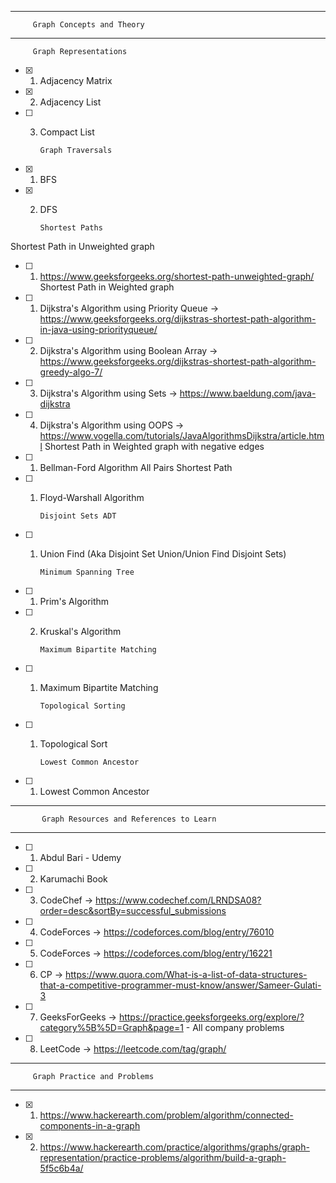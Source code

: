 
***
         Graph Concepts and Theory
***
         Graph Representations
- [x] 1. Adjacency Matrix
- [x] 2. Adjacency List
- [ ] 3. Compact List

         Graph Traversals
- [x] 1. BFS
- [x] 2. DFS

         Shortest Paths
Shortest Path in Unweighted graph
- [ ] 1. https://www.geeksforgeeks.org/shortest-path-unweighted-graph/
Shortest Path in Weighted graph
- [ ] 1. Dijkstra's Algorithm using Priority Queue -> https://www.geeksforgeeks.org/dijkstras-shortest-path-algorithm-in-java-using-priorityqueue/
- [ ] 2. Dijkstra's Algorithm using Boolean Array -> https://www.geeksforgeeks.org/dijkstras-shortest-path-algorithm-greedy-algo-7/ 
- [ ] 3. Dijkstra's Algorithm using Sets -> https://www.baeldung.com/java-dijkstra
- [ ] 4. Dijkstra's Algorithm using OOPS -> https://www.vogella.com/tutorials/JavaAlgorithmsDijkstra/article.html
Shortest Path in Weighted graph with negative edges
- [ ] 1. Bellman-Ford Algorithm
All Pairs Shortest Path
- [ ] 1. Floyd-Warshall Algorithm
         
         Disjoint Sets ADT
- [ ] 1. Union Find (Aka Disjoint Set Union/Union Find Disjoint Sets)

         Minimum Spanning Tree
- [ ] 1. Prim's Algorithm
- [ ] 2. Kruskal's Algorithm

         Maximum Bipartite Matching
- [ ] 1. Maximum Bipartite Matching
                      
         Topological Sorting
- [ ] 1. Topological Sort

         Lowest Common Ancestor
- [ ] 1. Lowest Common Ancestor
***
           Graph Resources and References to Learn
***
- [ ] 1. Abdul Bari - Udemy
- [ ] 2. Karumachi Book
- [ ] 3. CodeChef -> https://www.codechef.com/LRNDSA08?order=desc&sortBy=successful_submissions
- [ ] 4. CodeForces -> https://codeforces.com/blog/entry/76010
- [ ] 5. CodeForces -> https://codeforces.com/blog/entry/16221
- [ ] 6. CP -> https://www.quora.com/What-is-a-list-of-data-structures-that-a-competitive-programmer-must-know/answer/Sameer-Gulati-3
- [ ] 7. GeeksForGeeks -> https://practice.geeksforgeeks.org/explore/?category%5B%5D=Graph&page=1 - All company problems
- [ ] 8. LeetCode -> https://leetcode.com/tag/graph/



***
         Graph Practice and Problems
***
- [x] 1. https://www.hackerearth.com/problem/algorithm/connected-components-in-a-graph
- [x] 2. https://www.hackerearth.com/practice/algorithms/graphs/graph-representation/practice-problems/algorithm/build-a-graph-5f5c6b4a/